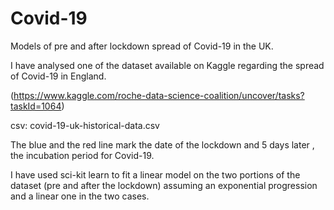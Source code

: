 # Covid-19
Models of pre and after lockdown spread of Covid-19 in the UK.

I have analysed one of the dataset available on Kaggle regarding the spread of Covid-19 in England.



(https://www.kaggle.com/roche-data-science-coalition/uncover/tasks?taskId=1064)

 

csv:   covid-19-uk-historical-data.csv



The blue and the red line mark the date of the lockdown and 5 days later , the incubation period for Covid-19.



I have used sci-kit learn to fit a linear model on the two portions of the dataset (pre and after the lockdown) assuming an exponential progression and a linear one in the two cases. 
